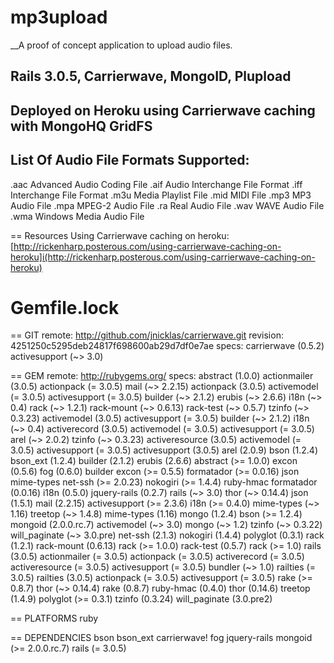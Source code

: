 # mp3upload
__A proof of concept application to upload audio files.

## Rails 3.0.5, Carrierwave, MongoID, Plupload

## Deployed on Heroku using Carrierwave caching with MongoHQ GridFS

## List Of Audio File Formats Supported:

.aac	Advanced Audio Coding File
.aif	Audio Interchange File Format
.iff	Interchange File Format
.m3u	Media Playlist File
.mid	MIDI File
.mp3	MP3 Audio File
.mpa	MPEG-2 Audio File
.ra	Real Audio File
.wav	WAVE Audio File
.wma	Windows Media Audio File

== Resources
Using Carrierwave caching on heroku:
[http://rickenharp.posterous.com/using-carrierwave-caching-on-heroku]i(http://rickenharp.posterous.com/using-carrierwave-caching-on-heroku)


# Gemfile.lock

== GIT
  remote: http://github.com/jnicklas/carrierwave.git
  revision: 4251250c5295deb24817f698600ab29d7df0e7ae
  specs:
    carrierwave (0.5.2)
      activesupport (~> 3.0)

== GEM
  remote: http://rubygems.org/
  specs:
    abstract (1.0.0)
    actionmailer (3.0.5)
      actionpack (= 3.0.5)
      mail (~> 2.2.15)
    actionpack (3.0.5)
      activemodel (= 3.0.5)
      activesupport (= 3.0.5)
      builder (~> 2.1.2)
      erubis (~> 2.6.6)
      i18n (~> 0.4)
      rack (~> 1.2.1)
      rack-mount (~> 0.6.13)
      rack-test (~> 0.5.7)
      tzinfo (~> 0.3.23)
    activemodel (3.0.5)
      activesupport (= 3.0.5)
      builder (~> 2.1.2)
      i18n (~> 0.4)
    activerecord (3.0.5)
      activemodel (= 3.0.5)
      activesupport (= 3.0.5)
      arel (~> 2.0.2)
      tzinfo (~> 0.3.23)
    activeresource (3.0.5)
      activemodel (= 3.0.5)
      activesupport (= 3.0.5)
    activesupport (3.0.5)
    arel (2.0.9)
    bson (1.2.4)
    bson_ext (1.2.4)
    builder (2.1.2)
    erubis (2.6.6)
      abstract (>= 1.0.0)
    excon (0.5.6)
    fog (0.6.0)
      builder
      excon (>= 0.5.5)
      formatador (>= 0.0.16)
      json
      mime-types
      net-ssh (>= 2.0.23)
      nokogiri (>= 1.4.4)
      ruby-hmac
    formatador (0.0.16)
    i18n (0.5.0)
    jquery-rails (0.2.7)
      rails (~> 3.0)
      thor (~> 0.14.4)
    json (1.5.1)
    mail (2.2.15)
      activesupport (>= 2.3.6)
      i18n (>= 0.4.0)
      mime-types (~> 1.16)
      treetop (~> 1.4.8)
    mime-types (1.16)
    mongo (1.2.4)
      bson (>= 1.2.4)
    mongoid (2.0.0.rc.7)
      activemodel (~> 3.0)
      mongo (~> 1.2)
      tzinfo (~> 0.3.22)
      will_paginate (~> 3.0.pre)
    net-ssh (2.1.3)
    nokogiri (1.4.4)
    polyglot (0.3.1)
    rack (1.2.1)
    rack-mount (0.6.13)
      rack (>= 1.0.0)
    rack-test (0.5.7)
      rack (>= 1.0)
    rails (3.0.5)
      actionmailer (= 3.0.5)
      actionpack (= 3.0.5)
      activerecord (= 3.0.5)
      activeresource (= 3.0.5)
      activesupport (= 3.0.5)
      bundler (~> 1.0)
      railties (= 3.0.5)
    railties (3.0.5)
      actionpack (= 3.0.5)
      activesupport (= 3.0.5)
      rake (>= 0.8.7)
      thor (~> 0.14.4)
    rake (0.8.7)
    ruby-hmac (0.4.0)
    thor (0.14.6)
    treetop (1.4.9)
      polyglot (>= 0.3.1)
    tzinfo (0.3.24)
    will_paginate (3.0.pre2)

== PLATFORMS
  ruby

== DEPENDENCIES
  bson
  bson_ext
  carrierwave!
  fog
  jquery-rails
  mongoid (>= 2.0.0.rc.7)
  rails (= 3.0.5)


